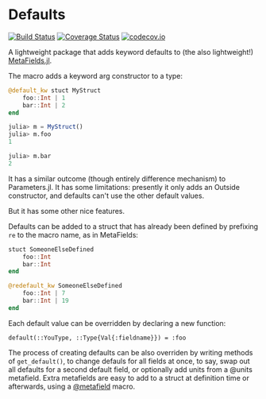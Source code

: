 # Defaults

[![Build Status](https://travis-ci.org/rafaqz/Defaults.jl.svg?branch=master)](https://travis-ci.org/rafaqz/Defaults.jl)
[![Coverage Status](https://coveralls.io/repos/rafaqz/Defaults.jl/badge.svg?branch=master&service=github)](https://coveralls.io/github/rafaqz/Defaults.jl?branch=master)
[![codecov.io](http://codecov.io/github/rafaqz/Defaults.jl/coverage.svg?branch=master)](http://codecov.io/github/rafaqz/Defaults.jl?branch=master)

A lightweight package that adds keyword defaults to (the also lightweight!) [MetaFields.jl](https://github.com/rafaqz/Metafields.jl).

The macro adds a keyword arg constructor to a type:

```julia
@default_kw stuct MyStruct
    foo::Int | 1
    bar::Int | 2
end

julia> m = MyStruct()
julia> m.foo
1

julia> m.bar
2
```

It has a similar outcome (though entirely difference mechanism) to Parameters.jl. It has some limitations: presently it only adds an Outside constructor, and defaults can't use the other default values.

But it has some other nice features. 

Defaults can be added to a struct that has already been defined by prefixing `re` to the macro name, as in MetaFields:

```julia
stuct SomeoneElseDefined
    foo::Int
    bar::Int
end

@redefault_kw SomeoneElseDefined
    foo::Int | 7
    bar::Int | 19
end
```
Each default value can be overridden by declaring a new function:

```
default(::YouType, ::Type{Val{:fieldname}}) = :foo
```

The process of creating defaults can be also overriden by writing methods of `get_default()`, to change defauls for all fields at once, to say, swap out all defaults for a second default field, or optionally add units from a @units metafield. Extra metafields are easy to add to a struct at definition time or afterwards, using a [@metafield](https://github.com/rafaqz/Metafields.jl) macro.
